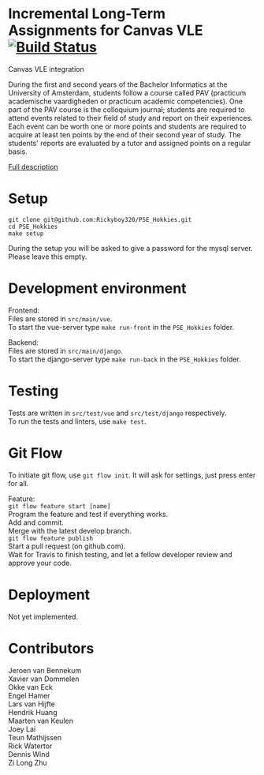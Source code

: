 # Incremental Long-Term Assignments for Canvas VLE [![Build Status](https://travis-ci.com/Rickyboy320/PSE_Hokkies.svg?token=r1oSN27zZYdQJnbijrgR&branch=master)](https://travis-ci.com/Rickyboy320/PSE_Hokkies)
Canvas VLE integration

During the first and second years of the Bachelor Informatics at the University of Amsterdam, students follow a course called PAV (practicum academische vaardigheden or practicum academic competencies). One part of the PAV course is the colloquium journal; students are required to attend events related to their field of study and report on their experiences. Each event can be worth one or more points and students are required to acquire at least ten points by the end of their second year of study. The students' reports are evaluated by a tutor and assigned points on a regular basis.

[Full description](https://www.overleaf.com/read/hxzqgqqmzvwc)

# Setup
```
git clone git@github.com:Rickyboy320/PSE_Hokkies.git
cd PSE_Hokkies
make setup
```
During the setup you will be asked to give a password for the mysql server. Please leave this empty.

# Development environment
Frontend:  
Files are stored in `src/main/vue`.  
To start the vue-server type `make run-front` in the `PSE_Hokkies` folder.  

Backend:  
Files are stored in `src/main/django`.  
To start the django-server type `make run-back` in the `PSE_Hokkies` folder.  

# Testing
Tests are written in `src/test/vue` and `src/test/django` respectively.  
To run the tests and linters, use `make test`.  

# Git Flow
To initiate git flow, use `git flow init`. It will ask for settings, just press enter for all.

Feature:  
`git flow feature start [name]`  
Program the feature and test if everything works.  
Add and commit.  
Merge with the latest develop branch.  
`git flow feature publish`  
Start a pull request (on github.com).  
Wait for Travis to finish testing, and let a fellow developer review and approve your code.  

# Deployment
Not yet implemented.

# Contributors
Jeroen van Bennekum  
Xavier van Dommelen  
Okke van Eck  
Engel Hamer  
Lars van Hijfte  
Hendrik Huang  
Maarten van Keulen  
Joey Lai  
Teun Mathijssen  
Rick Watertor  
Dennis Wind  
Zi Long Zhu  
